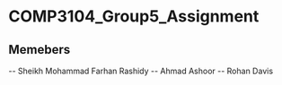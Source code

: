 # COMP3104_Group5_Assignment
## Memebers
-- Sheikh Mohammad Farhan Rashidy
-- Ahmad Ashoor
-- Rohan Davis
